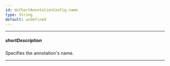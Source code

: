 ```yaml
---
id: dxChartAnnotationConfig.name
type: String
default: undefined
---
```

---
##### shortDescription
Specifies the annotation's name.

---
